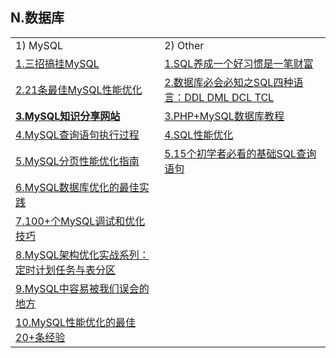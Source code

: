 <h2>N.数据库</h2>

<table>
  <tr>
    <td>1) MySQL</td>
    <td>2) Other</td>
  </tr>
  <tr>
    <td><a href="http://www.58maisui.com/2016/05/13/article-173/">1.三招搞挂MySQL</a></td>
    <td><a href="http://www.xiongge.club/508.html">1.SQL养成一个好习惯是一笔财富</a></td>
  </tr>
  <tr>
     <td><a href="http://www.phpxs.com/post/5092">2.21条最佳MySQL性能优化</a></td>
     <td><a href="http://www.bysocket.com/?p=1174">2.数据库必会必知之SQL四种语言：DDL DML DCL TCL</a></td>
  </tr>
  <tr>
    <td><a href="http://ourmysql.com/"><strong>3.MySQL知识分享网站</strong></a></td>
    <td><a href="http://www.5idev.com/php-mysql.shtml">3.PHP+MySQL数据库教程</a></td>
  </tr>
  <tr>
    <td><a href="http://shanks.leanote.com/post/MySQL%E6%9F%A5%E8%AF%A2%E8%BF%87%E7%A8%8B">4.MySQL查询语句执行过程</a></td>
    <td><a href="http://www.vaikan.com/what-do-you-know-about-sql-performance/?_biz=MjM5OTA1MDUyMA==&amp;mid=407358558&amp;idx=2&amp;sn=b21877f23bf4063fa311185009c1f0b7&amp;scene=0#wechat_redirect1465626312452">4.SQL性能优化</a></td>
  </tr>
  <tr>
    <td><a href="http://www.codeceo.com/article/mysql-page-performance.html">5.MySQL分页性能优化指南</a></td>
    <td><a href="http://www.codeceo.com/article/15-basic-sql-for-beginner.html">5.15个初学者必看的基础SQL查询语句</a></td>
  </tr>
  <tr>
    <td><a href="http://www.codeceo.com/article/best-database-better.html">6.MySQL数据库优化的最佳实践</a></td>
    <td></td>
  </tr>
  <tr>
    <td><a href="http://mp.weixin.qq.com/s?__biz=MzAwMDM2NzUxMg==&amp;mid=2247484514&amp;idx=1&amp;sn=2cb4246bbf991186eb08aeacd71b2893&amp;scene=21#wechat_redirect">7.100+个MySQL调试和优化技巧</a></td>
    <td></td>
  </tr>
  <tr>
    <td><a href="http://www.58maisui.com/2016/07/08/a-472/">8.MySQL架构优化实战系列：定时计划任务与表分区</a></td>
    <td></td>
  </tr>
  <tr>
    <td><a href="http://bbs.jointforce.com/topic/17197">9.MySQL中容易被我们误会的地方</a></td>
    <td></td>
  </tr>
  <tr>
    <td><a href="http://www.codeceo.com/article/20-mysql-performance-tips.html">10.MySQL性能优化的最佳20+条经验</a></td>
    <td></td>
  </tr>
</table>
